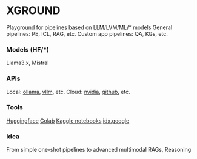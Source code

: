 # XGROUND
Playground for pipelines based on LLM/LVM/ML/* models
General pipelines: PE, ICL, RAG, etc.
Custom app pipelines: QA, KGs, etc.

### Models (HF/*)
Llama3.x, Mistral

### APIs
Local: [ollama](https://ollama.com/), [vllm](https://github.com/vllm-project/vllm), etc.
Cloud: [nvidia](https://build.nvidia.com/explore/discover), [github](https://github.com/marketplace/models), etc.

### Tools
[Huggingface](https://huggingface.co/)
[Colab](https://colab.research.google.com/?hl=en)
[Kaggle notebooks](https://www.kaggle.com/code)
[idx.google](idx.google.com)

### Idea
From simple one-shot pipelines to advanced multimodal RAGs, Reasoning
